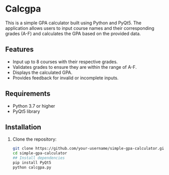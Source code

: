 # Calcgpa
This is a simple GPA calculator built using Python and PyQt5. The application allows users to input course names and their corresponding grades (A-F) and calculates the GPA based on the provided data.

## Features

- Input up to 8 courses with their respective grades.
- Validates grades to ensure they are within the range of A-F.
- Displays the calculated GPA.
- Provides feedback for invalid or incomplete inputs.

## Requirements

- Python 3.7 or higher
- PyQt5 library

## Installation

1. Clone the repository:
   ```bash
   git clone https://github.com/your-username/simple-gpa-calculator.git
   cd simple-gpa-calculator
   ## Install dependencies
   pip install PyQt5
   python calcgpa.py

